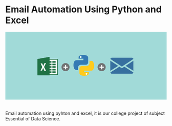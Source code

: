 # Email Automation Using Python and Excel 

<img src= "https://raw.githubusercontent.com/Tonyloyt/Email-Automation-with-python/main/images/automate.png">
&nbsp;

Email automation using pyhton and excel, it is our college project of subject Essential of Data Science.
